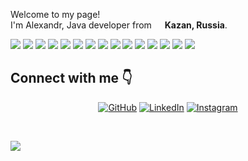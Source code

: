 Welcome to my page! </br> I'm Alexandr, Java developer from <img src="https://cdn-icons-png.flaticon.com/512/330/330437.png" width="13"/> <b>Kazan, Russia</b>. </p>
<p>
  
<img src="https://img.shields.io/badge/-JAVA-ED8B00?style=for-the-badge&logo=JAVA&logoColor=white"/>
<img src="https://img.shields.io/badge/-MAVEN-d4492c?style=for-the-badge&logo=Laravel&logoColor=white"/>
<img src="https://img.shields.io/badge/-SPRING-6DB33F?style=for-the-badge&logo=SPRING&logoColor=white"/>
<img src="https://img.shields.io/badge/-HIBERNATE-315700?style=for-the-badge&logo=HIBERNATE&logoColor=white"/>
<img src="https://img.shields.io/badge/-SPRING%20SECURITY-6DB33F?style=for-the-badge&logo=springsecurity&logoColor=white"/>
<img src="https://img.shields.io/badge/-IntelliJ%20IDEA-d4492c?style=for-the-badge&logo=intellijidea&logoColor=white"/>
<img src="https://img.shields.io/badge/-POSTGRESQL-316192?style=for-the-badge&logo=POSTGRESQL&logoColor=white"/>
<img src="https://img.shields.io/badge/-HTML5-E34F26?style=for-the-badge&logo=HTML5&logoColor=white"/>
<img src="https://img.shields.io/badge/-CSS3-1572B6?style=for-the-badge&logo=CSS3&logoColor=white"/>
<img src="https://img.shields.io/badge/-GitHub-000000?style=for-the-badge&logo=github&logoColor=white"/>
<img src="https://img.shields.io/badge/-JAVASCRIPT-F7DF1E?style=for-the-badge&logo=JAVASCRIPT&logoColor=white"/>
<img src="https://img.shields.io/badge/-REACT-000000?style=for-the-badge&logo=react&logoColor=%2361DAFB"/>
<img src="https://img.shields.io/badge/-ANT%20DESIGN-0170FE?style=for-the-badge&logo=antdesign&logoColor=%2361DAFB"/>
<img src="https://img.shields.io/badge/-POSTMAN-fd6c32?style=for-the-badge&logo=postman&logoColor=white"/>
<img src="https://img.shields.io/badge/-JQuery-0867ad?style=for-the-badge&logo=jquery&logoColor=white"/>

## **Connect with me 👇**
<p align="center">
<a href="https://github.com/grek12"><img src="https://user-images.githubusercontent.com/58532023/171219272-a68dd897-a9c7-4826-b7e6-10ef84e6a0a8.png" alt="GitHub"/></a>
<a href="https://www.linkedin.com/in/alexandr-dolgov-1bbb14267/"><img src="https://user-images.githubusercontent.com/58532023/171219303-8839f911-21bf-453f-b517-9dd6ef9a873c.png" alt="LinkedIn"/></a>
<a href="https://instagram.com/oriole_ll?igshid=MzMyNGUyNmU2YQ=="><img src="https://user-images.githubusercontent.com/58532023/171219320-cc1517cb-54a9-470c-a92d-965524a7b3aa.png" alt="Instagram"/></a>

</p>


  </br>
  
![](https://komarev.com/ghpvc/?username=grek12)


